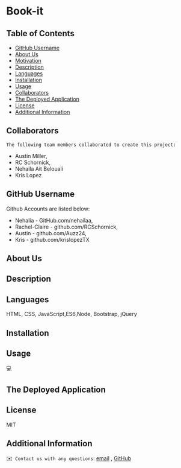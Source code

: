 # Book-it

## Table of Contents
  - [GitHub Username](#github)
  - [About Us](#about)
  - [Motivation](#motivation)
  - [Description](#description)
  - [Languages](#languages)
  - [Installation](#installation)
  - [Usage](#usage)
  - [Collaborators](#credits)
  - [The Deployed Application](#credits)
  - [License](#license)
  - [Additional Information](#additional-info)

 ## Collaborators
    The following team members collaborated to create this project:
   * Austin Miller,  
   * RC Schornick,  
   * Nehaila Ait Belouali
   * Kris Lopez

  ## GitHub Username
  Github Accounts are listed below:
  * Nehalia - GitHub.com/nehailaa, 
  * Rachel-Claire - github.com/RCSchornick, 
  * Austin - github.com/Auzz24,
  * Kris - github.com/krislopezTX
  

  ## About Us
  
  ## Description
 

  ## Languages
  HTML, CSS, JavaScript,ES6,Node, Bootstrap, jQuery

  ## Installation
 

  ## Usage
  💻

  ## The Deployed Application

  
  ## License
  MIT

  ## Additional Information
  ✉️` Contact us with any questions`: [email](mailto:) , [GitHub]()<br />
